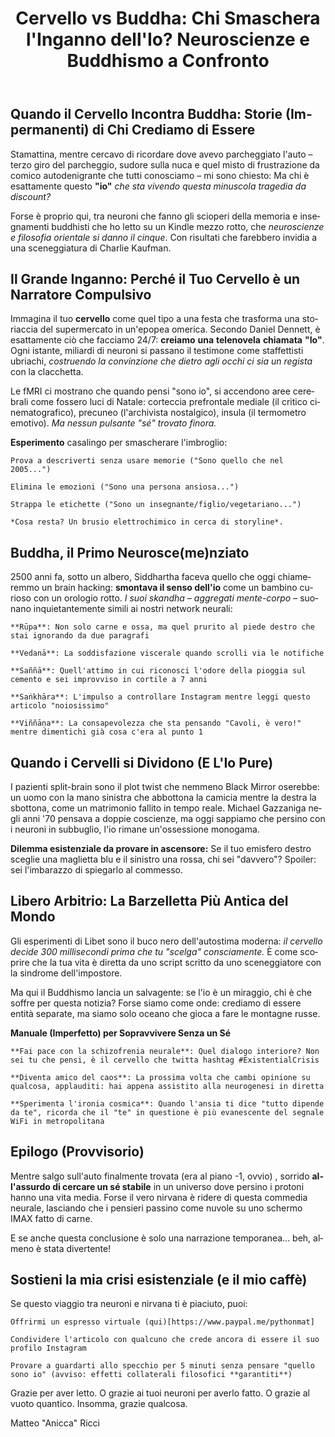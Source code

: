 ﻿---
title: "Cervello vs Buddha: Chi Smaschera l'Inganno dell'Io? Neuroscienze e Buddhismo a Confronto"
seo_title: "Cervello vs Buddha [...]"
image: "/img/testesso.png"
background: "/img/testesso.png"
description: "Cervello vs Buddha: entrambi dicono che il tuo 'io' è una fantasia! Scanner cerebrali, carri smontati e crisi da parcheggio incluse."
url: "/neuroscienze-buddhismo-illusione-del-se"
meta:  "Il cervello dice che l'Io è un'illusione, il Buddha annuisce... e tu resti lì a chiederti chi dei due ha ragione. Neuroscienze e buddismo si sfidano a colpi di neuroni e meditazione: preparati a scoprire che la tua mente inganna di un prestigiatore in un villaggio turistico"
categories: [filosofia-pratica]
subcluster: scienza-e-metodo
tags:
  - "Consapevolezza"
  - "Mind Hacking"
  - "Daniel Dennett"
  - "Buddhismo Anatta"
  - "Neuroplasticità"
keywords:
  - "illusione dell'io neuroscienze"
  - "buddhismo e cervello"
  - "chi siamo veramente"
  - "sé narrativo"
  - "libero arbitrio cervello"
  - "esperimenti split-brain"
  - "meditazione e neuroplasticità"
meta_robots: "index, follow, max-image-preview:large"
structured_data: |
  {
    "@context": "https://schema.org",
    "@type": "Article",
    "mainEntityOfPage": {
      "@type": "WebPage",
      "@id": "https://www.tuosito.com/neuroscienze-buddhismo-illusione-del-se"
    },
    "headline": "Cervello vs Buddha: Chi Smaschera l'Inganno dell'Io?",
    "description": "Un viaggio irriverente tra fMRI e insegnamenti buddhisti per scoprire perché il tuo 'io' è più effimero di una storia di Instagram",
    "image": [
      "https://www.tuosito.com/images/neuro-buddha-mind.png"
     ],
    "author": {
      "@type": "Person",
      "name": "Matteo Ricci",
      "url": "https://www.tuosito.com/author/matteo-ricci"
    },
    "publisher": {
      "@type": "Organization",
      "name": "Psichedelia Razionale",
      "logo": {
        "@type": "ImageObject",
        "url": "https://www.tuosito.com/images/logo.png"
      }
    },
    "datePublished": "2023-11-15",
    "dateModified": "2023-11-15"
  }
featured_post: 'true'
lang: "it"

---

## Quando il Cervello Incontra Buddha: Storie (Impermanenti) di Chi Crediamo di Essere

Stamattina, mentre cercavo di ricordare dove avevo parcheggiato l'auto – terzo giro del parcheggio, sudore sulla nuca e quel misto di frustrazione da comico autodenigrante che tutti conosciamo – mi sono chiesto: Ma chi è esattamente questo **"io"** *che sta vivendo questa minuscola tragedia da discount?*

Forse è proprio qui, tra neuroni che fanno gli scioperi della memoria e insegnamenti buddhisti che ho letto su un Kindle mezzo rotto, che *neuroscienze e filosofia orientale si danno il cinque*. Con risultati che farebbero invidia a una sceneggiatura di Charlie Kaufman.

## Il Grande Inganno: Perché il Tuo Cervello è un Narratore Compulsivo

Immagina il tuo **cervello** come quel tipo a una festa che trasforma una storiaccia del supermercato in un'epopea omerica. Secondo Daniel Dennett, è esattamente ciò che facciamo 24/7: **creiamo** **una** **telenovela** **chiamata** **"Io"**. Ogni istante, miliardi di neuroni si passano il testimone come staffettisti ubriachi, *costruendo la convinzione che dietro agli occhi ci sia un regista* con la clacchetta.

Le fMRI ci mostrano che quando pensi "sono io", si accendono aree cerebrali come fossero luci di Natale: corteccia prefrontale mediale (il critico cinematografico), precuneo (l'archivista nostalgico), insula (il termometro emotivo). *Ma nessun pulsante "sé" trovato finora.*

**Esperimento** casalingo per smascherare l'imbroglio:

    Prova a descriverti senza usare memorie ("Sono quello che nel 2005...")

    Elimina le emozioni ("Sono una persona ansiosa...")

    Strappa le etichette ("Sono un insegnante/figlio/vegetariano...")
    
    *Cosa resta? Un brusio elettrochimico in cerca di storyline*.

## Buddha, il Primo Neurosce(me)nziato

2500 anni fa, sotto un albero, Siddhartha faceva quello che oggi chiameremmo un brain hacking: **smontava il senso dell'io** come un bambino curioso con un orologio rotto. *I suoi skandha – aggregati mente-corpo* – suonano inquietantemente simili ai nostri network neurali:

    **Rūpa**: Non solo carne e ossa, ma quel prurito al piede destro che stai ignorando da due paragrafi

    **Vedanā**: La soddisfazione viscerale quando scrolli via le notifiche

    **Saññā**: Quell'attimo in cui riconosci l'odore della pioggia sul cemento e sei improvviso in cortile a 7 anni

    **Saṅkhāra**: L'impulso a controllare Instagram mentre leggi questo articolo "noiosissimo"

    **Viññāṇa**: La consapevolezza che sta pensando "Cavoli, è vero!" mentre dimentichi già cosa c'era al punto 1

## Quando i Cervelli si Dividono (E L'Io Pure)

I pazienti split-brain sono il plot twist che nemmeno Black Mirror oserebbe: un uomo con la mano sinistra che abbottona la camicia mentre la destra la sbottona, come un matrimonio fallito in tempo reale. Michael Gazzaniga negli anni '70 pensava a doppie coscienze, ma oggi sappiamo che persino con i neuroni in subbuglio, l'io rimane un'ossessione monogama.

**Dilemma esistenziale da provare in ascensore:**
Se il tuo emisfero destro sceglie una maglietta blu e il sinistro una rossa, chi sei "davvero"? Spoiler: sei l'imbarazzo di spiegarlo al commesso.

## Libero Arbitrio: La Barzelletta Più Antica del Mondo

Gli esperimenti di Libet sono il buco nero dell'autostima moderna: *il cervello decide 300 millisecondi prima che tu "scelga" consciamente.* È come scoprire che la tua vita è diretta da uno script scritto da uno sceneggiatore con la sindrome dell'impostore.

Ma qui il Buddhismo lancia un salvagente: se l'io è un miraggio, chi è che soffre per questa notizia? Forse siamo come onde: crediamo di essere entità separate, ma siamo solo oceano che gioca a fare le montagne russe.

**Manuale (Imperfetto) per Sopravvivere Senza un Sé**

    **Fai pace con la schizofrenia neurale**: Quel dialogo interiore? Non sei tu che pensi, è il cervello che twitta hashtag #ExistentialCrisis

    **Diventa amico del caos**: La prossima volta che cambi opinione su qualcosa, applauditi: hai appena assistito alla neurogenesi in diretta

    **Sperimenta l'ironia cosmica**: Quando l'ansia ti dice "tutto dipende da te", ricorda che il "te" in questione è più evanescente del segnale WiFi in metropolitana

## Epilogo (Provvisorio)

Mentre salgo sull'auto finalmente trovata (era al piano -1, ovvio) , sorrido **all'assurdo di cercare un sé stabile** in un universo dove persino i protoni hanno una vita media. Forse il vero nirvana è ridere di questa commedia neurale, lasciando che i pensieri passino come nuvole su uno schermo IMAX fatto di carne.

E se anche questa conclusione è solo una narrazione temporanea... beh, almeno è stata divertente!

## Sostieni la mia crisi esistenziale (e il mio caffè)
Se questo viaggio tra neuroni e nirvana ti è piaciuto, puoi:

    Offrirmi un espresso virtuale (qui)[https://www.paypal.me/pythonmat]

    Condividere l'articolo con qualcuno che crede ancora di essere il suo profilo Instagram

    Provare a guardarti allo specchio per 5 minuti senza pensare "quello sono io" (avviso: effetti collaterali filosofici **garantiti**)

Grazie per aver letto. O grazie ai tuoi neuroni per averlo fatto. O grazie al vuoto quantico. Insomma, grazie qualcosa.

Matteo "Anicca" Ricci